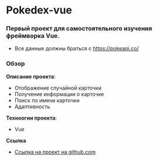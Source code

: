 # Pokedex-vue
### Первый проект для самостоятельного изучения фреймворка Vue.
- Все данные должны браться с https://pokeapi.co/

### Обзор

 **Описание проекта**: 
 - Отображение случайной карточки
 - Получение информации о карточке
 - Поиск по имени карточки
 - Адаптивность
 

**Техноогии проекта**: 

- Vue

**Ссылка**

* [Ссылка на проект на github.com]( https://yan4on.github.io/Pokedex-vue/)
